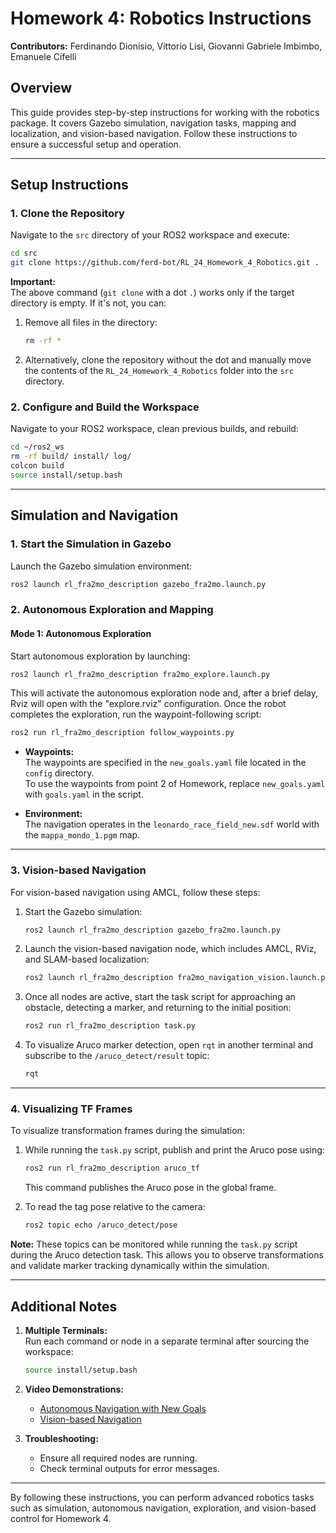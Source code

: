 # Homework 4: Robotics Instructions

**Contributors:** Ferdinando Dionisio, Vittorio Lisi, Giovanni Gabriele Imbimbo, Emanuele Cifelli

## Overview

This guide provides step-by-step instructions for working with the robotics package. It covers Gazebo simulation, navigation tasks, mapping and localization, and vision-based navigation. Follow these instructions to ensure a successful setup and operation.

---

## Setup Instructions

### 1. Clone the Repository

Navigate to the `src` directory of your ROS2 workspace and execute:

```bash
cd src
git clone https://github.com/ferd-bot/RL_24_Homework_4_Robotics.git .
```

**Important:**  
The above command (`git clone` with a dot `.`) works only if the target directory is empty. If it's not, you can:

1. Remove all files in the directory:
   ```bash
   rm -rf *
   ```
2. Alternatively, clone the repository without the dot and manually move the contents of the `RL_24_Homework_4_Robotics` folder into the `src` directory.

### 2. Configure and Build the Workspace

Navigate to your ROS2 workspace, clean previous builds, and rebuild:

```bash
cd ~/ros2_ws
rm -rf build/ install/ log/
colcon build
source install/setup.bash
```

---

## Simulation and Navigation

### 1. Start the Simulation in Gazebo

Launch the Gazebo simulation environment:

```bash
ros2 launch rl_fra2mo_description gazebo_fra2mo.launch.py
```

### 2. Autonomous Exploration and Mapping

#### Mode 1: Autonomous Exploration

Start autonomous exploration by launching:

```bash
ros2 launch rl_fra2mo_description fra2mo_explore.launch.py
```

This will activate the autonomous exploration node and, after a brief delay, Rviz will open with the "explore.rviz" configuration. Once the robot completes the exploration, run the waypoint-following script:

```bash
ros2 run rl_fra2mo_description follow_waypoints.py
```

- **Waypoints:**  
  The waypoints are specified in the `new_goals.yaml` file located in the `config` directory.  
  To use the waypoints from point 2 of Homework, replace `new_goals.yaml` with `goals.yaml` in the script.

- **Environment:**  
  The navigation operates in the `leonardo_race_field_new.sdf` world with the `mappa_mondo_1.pgm` map.

---

### 3. Vision-based Navigation

For vision-based navigation using AMCL, follow these steps:

1. Start the Gazebo simulation:
   ```bash
   ros2 launch rl_fra2mo_description gazebo_fra2mo.launch.py
   ```

2. Launch the vision-based navigation node, which includes AMCL, RViz, and SLAM-based localization:
   ```bash
   ros2 launch rl_fra2mo_description fra2mo_navigation_vision.launch.py
   ```

3. Once all nodes are active, start the task script for approaching an obstacle, detecting a marker, and returning to the initial position:
   ```bash
   ros2 run rl_fra2mo_description task.py
   ```

4. To visualize Aruco marker detection, open `rqt` in another terminal and subscribe to the `/aruco_detect/result` topic:

   ```bash
   rqt
   ```

---

### 4. Visualizing TF Frames

To visualize transformation frames during the simulation:

1. While running the `task.py` script, publish and print the Aruco pose using:
   ```bash
   ros2 run rl_fra2mo_description aruco_tf
   ```

   This command publishes the Aruco pose in the global frame.

2. To read the tag pose relative to the camera:
   ```bash
   ros2 topic echo /aruco_detect/pose
   ```

**Note:** These topics can be monitored while running the `task.py` script during the Aruco detection task. This allows you to observe transformations and validate marker tracking dynamically within the simulation.

---

## Additional Notes

1. **Multiple Terminals:**  
   Run each command or node in a separate terminal after sourcing the workspace:
   ```bash
   source install/setup.bash
   ```

2. **Video Demonstrations:**  
   - [Autonomous Navigation with New Goals](https://youtu.be/_O3qW9CAqX8)  
   - [Vision-based Navigation](https://youtu.be/pcC26Ym-iqM)

3. **Troubleshooting:**  
   - Ensure all required nodes are running.
   - Check terminal outputs for error messages.

---

By following these instructions, you can perform advanced robotics tasks such as simulation, autonomous navigation, exploration, and vision-based control for Homework 4.
